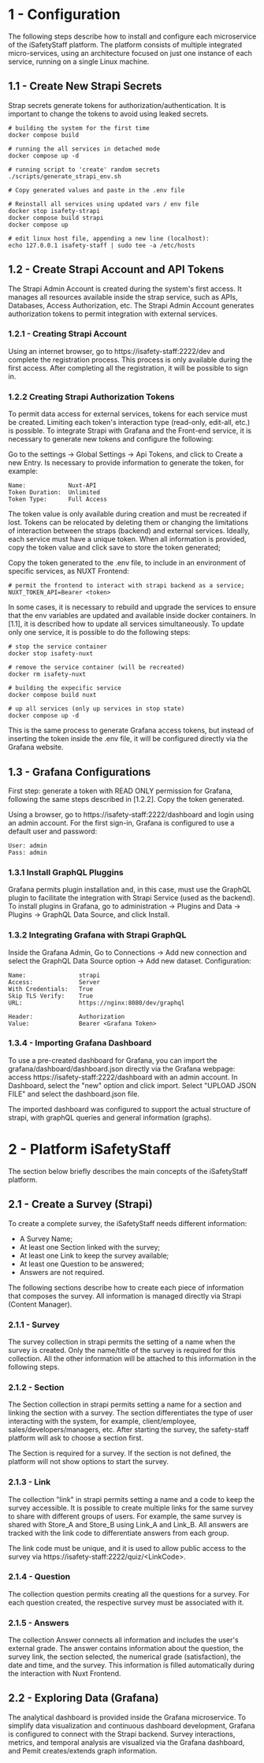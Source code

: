 # 1 - Configuration

The following steps describe how to install and configure each microservice of the iSafetyStaff platform. The platform consists of multiple integrated micro-services, using an architecture focused on just one instance of each service, running on a single Linux machine. 

## 1.1 - Create New Strapi Secrets

Strap secrets generate tokens for authorization/authentication. It is important to change the tokens to avoid using leaked secrets.

```
# building the system for the first time
docker compose build

# running the all services in detached mode
docker compose up -d

# running script to 'create' random secrets
./scripts/generate_strapi_env.sh

# Copy generated values and paste in the .env file

# Reinstall all services using updated vars / env file
docker stop isafety-strapi
docker compose build strapi
docker compose up

# edit linux host file, appending a new line (localhost):
echo 127.0.0.1 isafety-staff | sudo tee -a /etc/hosts
```

## 1.2 - Create Strapi Account and API Tokens

The Strapi Admin Account is created during the system's first access. It manages all resources available inside the strap service, such as APIs, Databases, Access Authorization, etc. The Strapi Admin Account generates authorization tokens to permit integration with external services.

### 1.2.1 - Creating Strapi Account

Using an internet browser, go to
https://isafety-staff:2222/dev
and complete the registration process. This process is only available during the first access. After completing all the registration, it will be possible to sign in.

### 1.2.2 Creating Strapi Authorization Tokens

To permit data access for external services, tokens for each service must be created. Limiting each token's interaction type (read-only, edit-all, etc.) is possible. To integrate Strapi with Grafana and the Front-end service, it is necessary to generate new tokens and configure the following: 

Go to the settings -> Global Settings -> Api Tokens, and click to Create a new Entry. Is necessary to provide information to generate the token, for example:

```
Name:            Nuxt-API
Token Duration:  Unlimited
Token Type:      Full Access
```

The token value is only available during creation and must be recreated if lost. Tokens can be relocated by deleting them or changing the limitations of interaction between the straps (backend) and external services. Ideally, each service must have a unique token.
When all information is provided, copy the token value and click save to store the token generated;

Copy the token generated to the .env file, to include in an environment of specific services, as NUXT Frontend:
```
# permit the frontend to interact with strapi backend as a service;
NUXT_TOKEN_API=Bearer <token>
```

In some cases, it is necessary to rebuild and upgrade the services to ensure that the env variables are updated and available inside docker containers. In [1.1], it is described how to update all services simultaneously. To update only one service, it is possible to do the following steps:

```
# stop the service container
docker stop isafety-nuxt

# remove the service container (will be recreated)
docker rm isafety-nuxt

# building the expecific service
docker compose build nuxt

# up all services (only up services in stop state)
docker compose up -d
```

This is the same process to generate Grafana access tokens,
but instead of inserting the token inside the .env file, it
will be configured directly via the Grafana website.


## 1.3 - Grafana Configurations

First step: generate a token with READ ONLY permission for Grafana,
following the same steps described in [1.2.2].
Copy the token generated.

Using a browser, go to
https://isafety-staff:2222/dashboard and login using an admin account.
For the first sign-in, Grafana is configured to use  a default user and password:
```
User: admin
Pass: admin
```

### 1.3.1 Install GraphQL Pluggins

Grafana permits plugin installation and, in this case, must use the GraphQL plugin to facilitate the integration with Strapi Service (used as the backend). To install plugins in Grafana, go to administration -> Plugins and Data -> Plugins -> GraphQL Data Source, and click Install.

### 1.3.2 Integrating Grafana with Strapi GraphQL

Inside the Grafana Admin, 
Go to Connections -> Add new connection and select the GraphQL Data Source option -> Add new dataset.
Configuration:
```
Name:               strapi
Access:             Server
With Credentials:   True
Skip TLS Verify:    True
URL:                https://nginx:8080/dev/graphql
                     
Header:             Authorization
Value:              Bearer <Grafana Token>
```

### 1.3.4 - Importing Grafana Dashboard

To use a pre-created dashboard for Grafana, you can import the grafana/dashboard/dashboard.json directly via the Grafana webpage: access https://isafety-staff:2222/dashboard with an admin account. In Dashboard, select the "new" option and click import. Select "UPLOAD JSON FILE" and select the dashboard.json file.

The imported dashboard was configured to support the actual structure of strapi, with graphQL queries and general information (graphs).

# 2 - Platform iSafetyStaff

The section below briefly describes the main concepts of the iSafetyStaff platform.

## 2.1 - Create a Survey (Strapi)

To create a complete survey, the iSafetyStaff needs different information:

* A Survey Name;
* At least one Section linked with the survey;
* At least one Link to keep the survey available;
* At least one Question to be answered;
* Answers are not required.

The following sections describe how to create each piece of information that composes the survey. All information is managed directly via Strapi (Content Manager).

### 2.1.1 - Survey

The survey collection in strapi permits the setting of a name when the survey is created. Only the name/title of the survey is required for this collection. All the other information will be attached to this information in the following steps.

### 2.1.2 - Section

The Section collection in strapi permits setting a name for a section and linking the section with a survey. The section differentiates the type of user interacting with the system, for example, client/employee, sales/developers/managers, etc. After starting the survey, the safety-staff platform will ask to choose a section first.

The Section is required for a survey. If the section is not defined, the platform will not show options to start the survey.

### 2.1.3 - Link

The collection "link" in strapi permits setting a name and a code to keep the survey accessible. It is possible to create multiple links for the same survey to share with different groups of users. For example, the same survey is shared with Store_A and Store_B using Link_A and Link_B. All answers are tracked with the link code to differentiate answers from each group.

The link code must be unique, and it is used to allow public access to the survey via https://isafety-staff:2222/quiz/\<LinkCode\>.

### 2.1.4 - Question

The collection question permits creating all the questions for a survey. For each question created, the respective survey must be associated with it.

### 2.1.5 - Answers

The collection Answer connects all information and includes the user's external grade. The answer contains information about the question, the survey link, the section selected, the numerical grade (satisfaction), the date and time, and the survey. This information is filled automatically during the interaction with Nuxt Frontend.

## 2.2 - Exploring Data (Grafana)

The analytical dashboard is provided inside the Grafana microservice. To simplify data visualization and continuous dashboard development, Grafana is configured to connect with the Strapi backend. Survey interactions, metrics, and temporal analysis are visualized via the Grafana dashboard, and Pemit creates/extends graph information.
